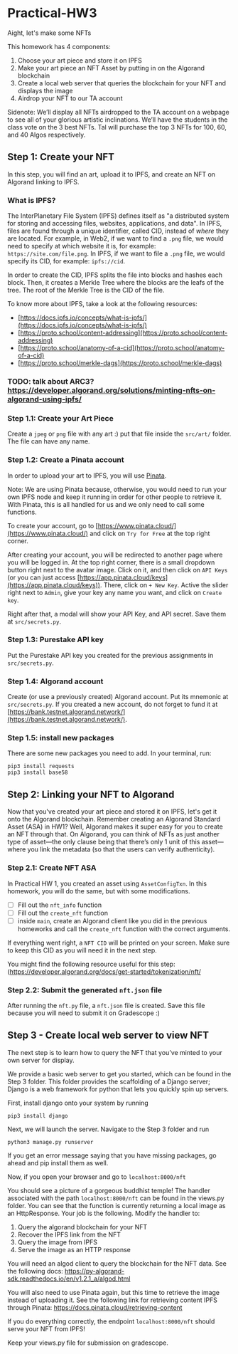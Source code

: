 # Practical-HW3
Aight, let's make some NFTs

This homework has 4 components: 
1. Choose your art piece and store it on IPFS
2. Make your art piece an NFT Asset by putting in on the Algorand blockchain
3. Create a local web server that queries the blockchain for your NFT and displays the image
4. Airdrop your NFT to our TA account 

Sidenote: We’ll display all NFTs airdropped to the TA account on a webpage to see all of your glorious artistic inclinations. We’ll have the students in the class vote on the 3 best NFTs. Tal will purchase the top 3 NFTs for 100, 60, and 40 Algos respectively. 

## Step 1: Create your NFT
In this step, you will find an art, upload it to IPFS, and create an NFT on Algorand linking to IPFS.

### What is IPFS?
The InterPlanetary File System (IPFS) defines itself as "a distributed system for storing and accessing files, websites, applications, and data".
In IPFS, files are found through a unique identifier, called CID, instead of *where* they are located. For example, in Web2, if we want to find a `.png` file, we would need to specify at which website it is, for example: `https://site.com/file.png`. In IPFS, if we want to file a `.png` file, we would specify its CID, for example: `ipfs://cid`.

In order to create the CID, IPFS splits the file into blocks and hashes each block. Then, it creates a Merkle Tree where the blocks are the leafs of the tree. The root of the Merkle Tree is the CID of the file.

To know more about IPFS, take a look at the following resources:
- [https://docs.ipfs.io/concepts/what-is-ipfs/](https://docs.ipfs.io/concepts/what-is-ipfs/)
- [https://proto.school/content-addressing](https://proto.school/content-addressing)
- [https://proto.school/anatomy-of-a-cid](https://proto.school/anatomy-of-a-cid)
- [https://proto.school/merkle-dags](https://proto.school/merkle-dags)


### TODO: talk about ARC3? https://developer.algorand.org/solutions/minting-nfts-on-algorand-using-ipfs/

### Step 1.1: Create your Art Piece
Create a `jpeg` or `png` file with any art :) put that file inside the `src/art/` folder. The file can have any name.

### Step 1.2: Create a Pinata account
In order to upload your art to IPFS, you will use [Pinata](https://www.pinata.cloud/). 

Note: We are using Pinata because, otherwise, you would need to run your own IPFS node and keep it running in order for other people to retrieve it. With Pinata, this is all handled for us and we only need to call some functions.

To create your account, go to [https://www.pinata.cloud/](https://www.pinata.cloud/) and click on `Try for Free` at the top right corner.

After creating your account, you will be redirected to another page where you will be logged in. At the top right corner, there is a small dropdown button right next to the avatar image. Click on it, and then click on `API Keys` (or you can just access [https://app.pinata.cloud/keys](https://app.pinata.cloud/keys)). There, click on `+ New Key`. Active the slider right next to `Admin`, give your key any name you want, and click on `Create key`.

Right after that, a modal will show your API Key, and API secret. Save them at `src/secrets.py`.

### Step 1.3: Purestake API key
Put the Purestake API key you created for the previous assignments in `src/secrets.py`.

### Step 1.4: Algorand account
Create (or use a previously created) Algorand account. Put its mnemonic at `src/secrets.py`. If you created a new account, do not forget to fund it at [https://bank.testnet.algorand.network/](https://bank.testnet.algorand.network/).

### Step 1.5: install new packages
There are some new packages you need to add. In your terminal, run:
```
pip3 install requests
pip3 install base58
```

## Step 2: Linking your NFT to Algorand

Now that you've created your art piece and stored it on IPFS, let's get it onto the Algorand blockchain. Remember creating an Algorand Standard Asset (ASA) in HW1? Well, Algorand makes it super easy for you to create an NFT through that. On Algorand, you can think of NFTs as just another type of asset—the only clause being that there’s only 1 unit of this asset—where you link the metadata (so that the users can verify authenticity). 

### Step 2.1: Create NFT ASA
In Practical HW 1, you created an asset using `AssetConfigTxn`. In this homework, you will do the same, but with some modifications.

- [ ] Fill out the `nft_info` function
- [ ] Fill out the `create_nft` function
- [ ] inside `main`, create an Algorand client like you did in the previous homeworks and call the `create_nft` function with the correct arguments.

If everything went right, a `NFT CID` will be printed on your screen. Make sure to keep this CID as you will need it in the next step.

You might find the following resource useful for this step: (https://developer.algorand.org/docs/get-started/tokenization/nft/

### Step 2.2: Submit the generated `nft.json` file
After running the `nft.py` file, a `nft.json` file is created. Save this file because you will need to submit it on Gradescope :)


## Step 3 - Create local web server to view NFT

The next step is to learn how to query the NFT that you’ve minted to your own server for display.

We provide a basic web server to get you started, which can be found in the Step 3 folder. This folder provides the scaffolding of a Django server; Django is a web framework for python that lets you quickly spin up servers.

First, install django onto your system by running 
```
pip3 install django
```
Next, we will launch the server. Navigate to the Step 3 folder and run
```
python3 manage.py runserver
```
If you get an error message saying that you have missing packages, go ahead and pip install them as well.

Now, if you open your browser and go to `localhost:8000/nft`

You should see a picture of a gorgeous buddhist temple!
The handler associated with the path `localhost:8000/nft` can be found in the views.py folder. You can see that the function is currently returning a local image as an HttpResponse. Your job is the following. Modify the handler to:

1. Query the algorand blockchain for your NFT
2. Recover the IPFS link from the NFT
3. Query the image from IPFS
4. Serve the image as an HTTP response

You will need an algod client to query the blockchain for the NFT data. See the following docs: https://py-algorand-sdk.readthedocs.io/en/v1.2.1_a/algod.html

You will also need to use Pinata again, but this time to retrieve the image instead of uploading it. See the following link for retrieving content IPFS through Pinata: https://docs.pinata.cloud/retrieving-content

If you do everything correctly, the endpoint `localhost:8000/nft` should serve your NFT from IPFS!

Keep your views.py file for submission on gradescope.
